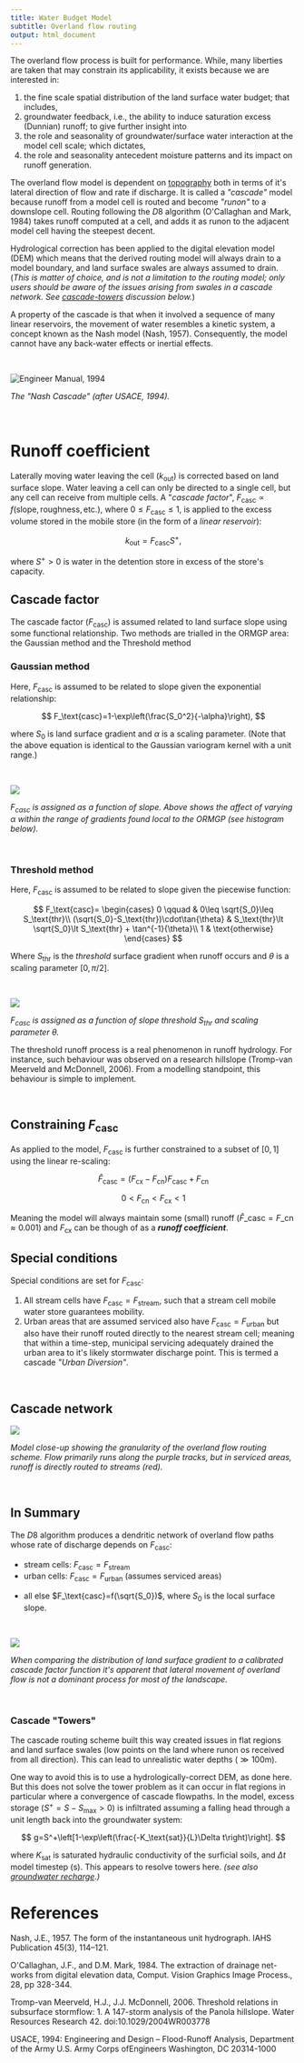 ```yaml
---
title: Water Budget Model
subtitle: Overland flow routing
output: html_document
---
```



The overland flow process is built for performance. While, many liberties are taken that may constrain its applicability, it exists because we are interested in:

 1. the fine scale spatial distribution of the land surface water budget; that includes,
 2. groundwater feedback, i.e., the ability to induce saturation excess (Dunnian) runoff; to give further insight into
 3. the role and seasonality of groundwater/surface water interaction at the model cell scale; which dictates,
 1. the role and seasonality antecedent moisture patterns and its impact on runoff generation.

The overland flow model is dependent on [topography](/interpolants/interpolation/overland.html) both in terms of it's lateral direction of flow and rate if discharge. It is called a *"cascade"* model because runoff from a model cell is routed and become *"runon"* to a downslope cell. Routing following the $D8$ algorithm (O'Callaghan and Mark, 1984) takes runoff computed at a cell, and adds it as runon to the adjacent model cell having the steepest decent.

Hydrological correction has been applied to the digital elevation model (DEM) which means that the derived routing model will always drain to a model boundary, and land surface swales are always assumed to drain. (*This is matter of choice, and is not a limitation to the routing model; only users should be aware of the issues arising from swales in a cascade network. See [cascade-towers](#cascade-towers) discussion below.*)

A property of the cascade is that when it involved a sequence of many linear reservoirs, the movement of water resembles a kinetic system, a concept known as the Nash model (Nash, 1957). Consequently, the model cannot have any back-water effects or inertial effects.

<br>

![Engineer Manual, 1994](../fig/A-concept-of-a-Nash-model-cascade-of-linear-reservoirs-Engineer-Manual-1994_W640.jpg)

*The "Nash Cascade" (after USACE, 1994).*

<br>

<!-- From the [Soil Moisture Accounting scheme](/interpolants/modelling/waterbudget/sma.html), the water budget of the "mobile storage" reservoir is defined as:

$$
  \Delta S_k=k_\text{in}+f_h+b-\left(a_k+f_k+k_\text{out}\right)
$$

<p align="center">
<img src="https://raw.githubusercontent.com/OWRC/interpolants/main/modelling/fig/sma.svg" alt="Conceptual soil moisture accounting scheme." width="85%">
</p>

<br> -->

# Runoff coefficient

Laterally moving water leaving the cell $(k_\text{out})$ is corrected based on land surface slope. Water leaving a cell can only be directed to a single cell, but any cell can receive from multiple cells. A "*cascade factor*", $F_\text{casc}\propto f(\text{slope},\text{roughness},\text{etc.})$, where $0\leq F_\text{casc} \leq 1$, is applied to the excess volume stored in the mobile store (in the form of a *linear reservoir*):

$$
  k_\text{out}=F_\text{casc}S^+,
$$

where $S^+>0$ is water in the detention store in excess of the store's capacity. 

## Cascade factor

The cascade factor $(F_\text{casc})$ is assumed related to land surface slope using some functional relationship. Two methods are trialled in the ORMGP area: the Gaussian method and the Threshold method


### Gaussian method

Here, $F_\text{casc}$ is assumed to be related to slope given the exponential relationship:

$$
  F_\text{casc}=1-\exp\left(\frac{S_0^2}{-\alpha}\right),
$$

where $S_0$ is land surface gradient and $\alpha$ is a scaling parameter. (Note that the above equation is identical to the Gaussian variogram kernel with a unit range.)


<!-- $$ F_\text{casc}=1-\exp\left(-a\frac{\beta^2}{r^2}\right), $$

where $\beta$ is land surface gradient, $r$ is called the "range" (note that the above equation is identical to the Gaussian variogram model), and $a$ is a scaling factor applied to the range such that it's value approaches unity at $r$. ; Below are examples with $a\approx 5$: -->


<br>

![](../fig/rdrr-fcasc-1.png)

*$F_\text{casc}$ is assigned as a function of slope. Above shows the affect of varying $\alpha$ within the range of gradients found local to the ORMGP (see histogram below).*

<br>



### Threshold method

Here, $F_\text{casc}$ is assumed to be related to slope given the piecewise function:

$$
  F_\text{casc}=
  \begin{cases}
    0 \qquad & 0\leq \sqrt{S_0}\leq S_\text{thr}\\
    (\sqrt{S_0}-S_\text{thr})\cdot\tan{\theta} & S_\text{thr}\lt \sqrt{S_0}\lt S_\text{thr} + \tan^{-1}{\theta}\\
    1 & \text{otherwise} 
  \end{cases}
$$

Where $S_\text{thr}$ is the *threshold* surface gradient when runoff occurs and $\theta$ is a scaling parameter $[0,\pi/2]$.

<br>

![](../fig/rdrr-fcasc-2.png)

*$F_\text{casc}$ is assigned as a function of slope threshold $S_\text{thr}$ and scaling parameter $\theta$.*

The threshold runoff process is a real phenomenon in runoff hydrology. For instance, such behaviour was observed on a research hillslope (Tromp-van Meerveld and McDonnell, 2006). From a modelling standpoint, this behaviour is simple to implement.

<br>


## Constraining $F_\text{casc}$

As applied to the model, $F_\text{casc}$ is further constrained to a subset of $[0,1]$ using the linear re-scaling:

$$
  \hat{F}_\text{casc}=(F_\text{cx}-F_\text{cn})F_\text{casc}+F_\text{cn}
$$

$$
  0 < F_\text{cn} < F_\text{cx} <1 
$$

Meaning the model will always maintain some (small) runoff $(\hat{F}\_\text{casc}=F\_\text{cn}\approx 0.001)$ and $F_\text{cx}$ can be though of as a **_runoff coefficient_**.




## Special conditions


Special conditions are set for $F_\text{casc}$:

1. All stream cells have $F_\text{casc}=F_\text{stream}$, such that a stream cell mobile water store guarantees mobility.
1. Urban areas that are assumed serviced also have $F_\text{casc}=F_\text{urban}$ but also have their runoff routed directly to the nearest stream cell; meaning that within a time-step, municipal servicing adequately drained the urban area to it's likely stormwater discharge point. This is termed a cascade *"Urban Diversion"*.



<br>

## Cascade network

![](../fig/cascade.png)

*Model close-up showing the granularity of the overland flow routing scheme. Flow primarily runs along the purple tracks, but in serviced areas, runoff is directly routed to streams (red).*

<br>


## In Summary

The $D8$ algorithm produces a dendritic network of overland flow paths whose rate of discharge depends on $F_\text{casc}$:
- stream cells: $F_\text{casc}=F_\text{stream}$
- urban cells: $F_\text{casc}=F_\text{urban}$ (assumes serviced areas)
<!-- - all else $F_\text{casc}=1-\exp\left(\frac{\tan^2\beta}{-\alpha}\right)$,  where $\tan\beta$ is the local surface slope. -->
<!-- - all else $F_\text{casc}=1-\exp\left(\frac{S_0^2}{-\alpha}\right)$,  where $S_0$ is the local surface slope. -->
- all else $F_\text{casc}=f(\sqrt{S_0})$, where $S_0$ is the local surface slope.

<br>

![](../fig/rdrr-fcasc-2-histo.png)

*When comparing the distribution of land surface gradient to a calibrated cascade factor function it's apparent that lateral movement of overland flow is not a dominant process for most of the landscape.*

<br>


### Cascade "Towers"
The cascade routing scheme built this way created issues in flat regions and land surface swales (low points on the land where runon os received from all direction). This can lead to unrealistic water depths $(\gg100\text{m})$.

One way to avoid this is to use a hydrologically-correct DEM, as done here. But this does not solve the tower problem as it can occur in flat regions in particular where a convergence of cascade flowpaths. In the model, excess storage $(S^+=S-S_\text{max}>0)$ is infiltrated assuming a falling head through a unit length back into the groundwater system:

<!-- $$ g=S_k^+\left[1-\exp(-K_\text{sat}\Delta t)\right], $$ -->

$$ g=S^+\left[1-\exp\left(\frac{-K_\text{sat}}{L}\Delta t\right)\right]. $$

where $K_\text{sat}$ is saturated hydraulic conductivity of the surficial soils, and $\Delta t$ model timestep (s). This appears to resolve towers here. *(see also [groundwater recharge](/interpolants/modelling/waterbudget/sma.html#groundwater-recharge).)*


# References

Nash, J.E., 1957. The form of the instantaneous unit hydrograph. IAHS Publication 45(3), 114–121.

O'Callaghan, J.F., and D.M. Mark, 1984. The extraction of drainage net-works from digital elevation data, Comput. Vision Graphics Image Process., 28, pp 328-344.

Tromp-van Meerveld, H.J., J.J. McDonnell, 2006. Threshold relations in subsurface stormflow: 1. A 147-storm analysis of the Panola hillslope. Water Resources Research 42. doi:10.1029/2004WR003778

USACE, 1994: Engineering and Design – Flood-Runoff Analysis, Department of the Army U.S. Army Corps ofEngineers Washington, DC 20314-1000